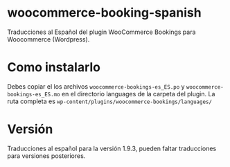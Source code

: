 # woocommerce-booking-spanish
Traducciones al Español del plugin WooCommerce Bookings para Woocommerce (Wordpress).

# Como instalarlo
Debes copiar el los archivos `woocommerce-bookings-es_ES.po` y `woocommerce-bookings-es_ES.mo` en el directorio languages de la carpeta del plugin. La ruta completa es `wp-content/plugins/woocommerce-bookings/languages/`

# Versión
Traducciones al español para la versión 1.9.3, pueden faltar traducciones para versiones posteriores.
